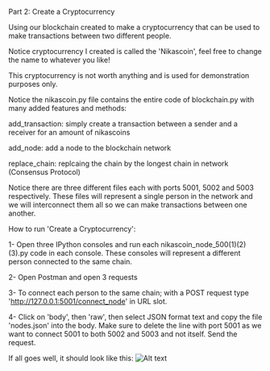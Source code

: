 Part 2: Create a Cryptocurrency

Using our blockchain created to make a cryptocurrency that can be used to make transactions between two different people.

Notice cryptocurrency I created is called the 'Nikascoin', feel free to change the name to whatever you like!

This cryptocurrency is not worth anything and is used for demonstration purposes only.

Notice the nikascoin.py file contains the entire code of blockchain.py with many added features and methods:

add_transaction: simply create a transaction between a sender and a receiver for an amount of nikascoins

add_node: add a node to the blockchain network

replace_chain: replcaing the chain by the longest chain in network (Consensus Protocol)

Notice there are three different files each with ports 5001, 5002 and 5003 respectively. These files will represent a single person in the network and we will interconnect them all so we can make transactions between one another.

How to run 'Create a Cryptocurrency':

  1- Open three IPython consoles and run each nikascoin_node_500(1)(2)(3).py code in each console. These consoles will represent a different person connected to the same chain.
  
  2- Open Postman and open 3 requests
  
  3- To connect each person to the same chain; with a POST request type 'http://127.0.0.1:5001/connect_node' in URL slot.
  
  4- Click on 'body', then 'raw', then select JSON format text and copy the file 'nodes.json' into the body. Make sure to delete the line with port 5001 as we want to connect 5001 to both 5002 and 5003 and not itself. Send the request.
  
  If all goes well, it should look like this: ![Alt text](/Desktop/postman_shot.png?raw=true)
